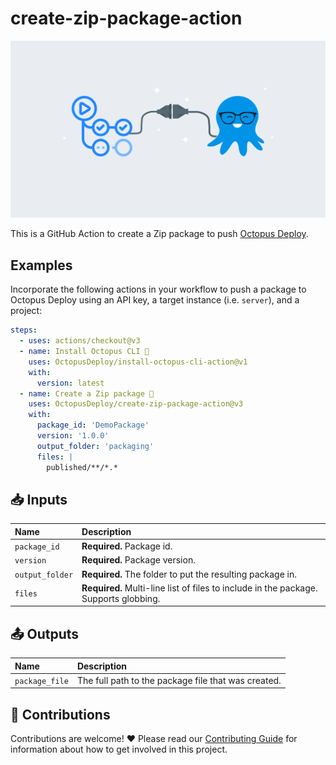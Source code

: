 # create-zip-package-action

<img alt= "" src="https://github.com/OctopusDeploy/create-zip-package-action/raw/main/assets/github-actions-octopus.png" />

This is a GitHub Action to create a Zip package to push [Octopus Deploy](https://octopus.com/).

## Examples

Incorporate the following actions in your workflow to push a package to Octopus Deploy using an API key, a target instance (i.e. `server`), and a project:

```yml
steps:
  - uses: actions/checkout@v3
  - name: Install Octopus CLI 🐙
    uses: OctopusDeploy/install-octopus-cli-action@v1
    with:
      version: latest
  - name: Create a Zip package 🐙
    uses: OctopusDeploy/create-zip-package-action@v3
    with:
      package_id: 'DemoPackage'
      version: '1.0.0'
      output_folder: 'packaging'
      files: |
        published/**/*.*
```

## 📥 Inputs

| Name            | Description                                                                          |
| :-------------- | :----------------------------------------------------------------------------------- |
| `package_id`    | **Required.** Package id.                                                            |
| `version`       | **Required.** Package version.                                                       |
| `output_folder` | **Required.** The folder to put the resulting package in.                            |
| `files`         | **Required.** Multi-line list of files to include in the package. Supports globbing. |

## 📤 Outputs

| Name           | Description                                         |
| :------------- | :-------------------------------------------------- |
| `package_file` | The full path to the package file that was created. |

## 🤝 Contributions

Contributions are welcome! :heart: Please read our [Contributing Guide](CONTRIBUTING.md) for information about how to get involved in this project.
